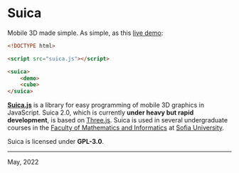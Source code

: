 # Suica

Mobile 3D made simple. As simple, as this [live demo](https://boytchev.github.io/suica/examples/minimal-example.html):
```html
<!DOCTYPE html>

<script src="suica.js"></script>

<suica>
    <demo>
    <cube>
</suica>
```

[**Suica.js**](https://github.com/boytchev/suica) is a library for easy
programming of mobile 3D graphics in JavaScript. Suica 2.0, which is currently
**under heavy but rapid development**, is based on [Three.js](https://threejs.org).
Suica is used in several undergraduate courses in the
[Faculty of Mathematics and Informatics](https://www.fmi.uni-sofia.bg/en) at
[Sofia University](https://www.uni-sofia.bg/index.php/eng).

Suica is licensed under **GPL-3.0**.
<!--
- [User guide](docs/user-guide.md)
- [Reference guide](docs/reference-guide.md)
- [List of examples](docs/examples.md)
-->
---

May, 2022